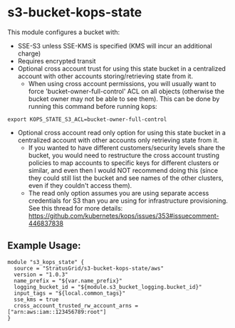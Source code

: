 # s3-bucket-kops-state
This module configures a bucket with:
 - SSE-S3 unless SSE-KMS is specified (KMS will incur an additional charge) 
 - Requires encrypted transit
 - Optional cross account trust for using this state bucket in a centralized account with other accounts storing/retrieving state from it.
   - When using cross account permissions, you will usually want to force 'bucket-owner-full-control' ACL on all objects (otherwise the bucket owner may not be able to see them). This can be done by running this command before running kops: 
```
export KOPS_STATE_S3_ACL=bucket-owner-full-control
``` 
 - Optional cross account read only option for using this state bucket in a centralized account with other accounts only retrieving state from it.
   - If you wanted to have different customers/security levels share the bucket, you would need to restructure the cross account trusting policies to map accounts to specific keys for different clusters or similar, and even then I would NOT recommend doing this (since they could still list the bucket and see names of the other clusters, even if they couldn't access them).
   - The read only option assumes you are using separate access credentials for S3 than you are using for infrastructure provisioning. See this thread for more details: https://github.com/kubernetes/kops/issues/353#issuecomment-446837838
 
 ## Example Usage:
```
module "s3_kops_state" {
  source = "StratusGrid/s3-bucket-kops-state/aws"
  version = "1.0.3"
  name_prefix = "${var.name_prefix}"
  logging_bucket_id = "${module.s3_bucket_logging.bucket_id}"
  input_tags = "${local.common_tags}"
  sse_kms = true
  cross_account_trusted_rw_account_arns = ["arn:aws:iam::123456789:root"]
}
```
